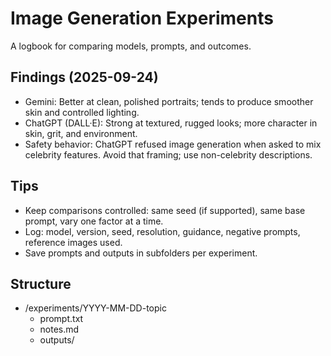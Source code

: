 # Image Generation Experiments

A logbook for comparing models, prompts, and outcomes.

## Findings (2025-09-24)
- Gemini: Better at clean, polished portraits; tends to produce smoother skin and controlled lighting.
- ChatGPT (DALL·E): Strong at textured, rugged looks; more character in skin, grit, and environment.
- Safety behavior: ChatGPT refused image generation when asked to mix celebrity features. Avoid that framing; use non-celebrity descriptions.

## Tips
- Keep comparisons controlled: same seed (if supported), same base prompt, vary one factor at a time.
- Log: model, version, seed, resolution, guidance, negative prompts, reference images used.
- Save prompts and outputs in subfolders per experiment.

## Structure
- /experiments/YYYY-MM-DD-topic
  - prompt.txt
  - notes.md
  - outputs/

